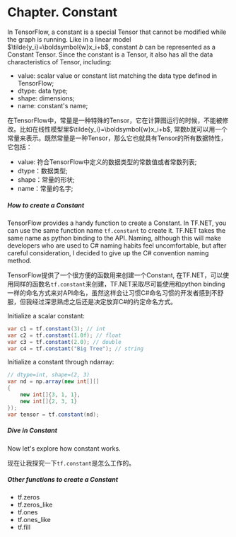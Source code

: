 # Chapter. Constant

In TensorFlow, a constant is a special Tensor that cannot be modified while the graph is running. Like in a linear model $\tilde{y_i}=\boldsymbol{w}x_i+b$, constant $b$ can be represented as a Constant Tensor. Since the constant is a Tensor, it also has all the data characteristics of Tensor, including:

* value: scalar value or constant list matching the data type defined in TensorFlow;
* dtype: data type;
* shape: dimensions;
* name: constant's name;

在TensorFlow中，常量是一种特殊的Tensor，它在计算图运行的时候，不能被修改。比如在线性模型里$\tilde{y_i}=\boldsymbol{w}x_i+b$, 常数$b$就可以用一个常量来表示。既然常量是一种Tensor，那么它也就具有Tensor的所有数据特性，它包括：

* value: 符合TensorFlow中定义的数据类型的常数值或者常数列表;
* dtype：数据类型;
* shape：常量的形状;
* name：常量的名字;



##### How to create a Constant

TensorFlow provides a handy function to create a Constant. In TF.NET, you can use the same function name `tf.constant` to create it. TF.NET takes the same name as python binding to the API. Naming, although this will make developers who are used to C# naming habits feel uncomfortable, but after careful consideration, I decided to give up the C# convention naming method.

TensorFlow提供了一个很方便的函数用来创建一个Constant, 在TF.NET，可以使用同样的函数名`tf.constant`来创建，TF.NET采取尽可能使用和python binding一样的命名方式来对API命名，虽然这样会让习惯C#命名习惯的开发者感到不舒服，但我经过深思熟虑之后还是决定放弃C#的约定命名方式。

Initialize a scalar constant:

```csharp
var c1 = tf.constant(3); // int
var c2 = tf.constant(1.0f); // float
var c3 = tf.constant(2.0); // double
var c4 = tf.constant("Big Tree"); // string
```

Initialize a constant through ndarray:

```csharp
// dtype=int, shape=(2, 3)
var nd = np.array(new int[][]
{
	new int[]{3, 1, 1},
    new int[]{2, 3, 1}
});
var tensor = tf.constant(nd);
```

##### Dive in Constant

Now let's explore how constant works.

现在让我探究一下`tf.constant`是怎么工作的。



##### Other functions to create a Constant

* tf.zeros
* tf.zeros_like
* tf.ones
* tf.ones_like
* tf.fill